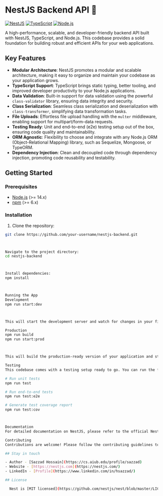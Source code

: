 # NestJS Backend API 🚀

[![NestJS](https://img.shields.io/badge/NestJS-E0234E?style=for-the-badge&logo=nestjs&logoColor=white)](https://nestjs.com/)
[![TypeScript](https://img.shields.io/badge/TypeScript-3178C6?style=for-the-badge&logo=typescript&logoColor=white)](https://www.typescriptlang.org/)
[![Node.js](https://img.shields.io/badge/Node.js-339933?style=for-the-badge&logo=node.js&logoColor=white)](https://nodejs.org/)

A high-performance, scalable, and developer-friendly backend API built with NestJS, TypeScript, and Node.js. This codebase provides a solid foundation for building robust and efficient APIs for your web applications.

## Key Features

- **Modular Architecture**: NestJS promotes a modular and scalable architecture, making it easy to organize and maintain your codebase as your application grows.
- **TypeScript Support**: TypeScript brings static typing, better tooling, and improved developer productivity to your Node.js applications.
- **Data Validation**: Built-in support for data validation using the powerful `class-validator` library, ensuring data integrity and security.
- **Class Serialization**: Seamless class serialization and deserialization with `class-transformer`, simplifying data transformation tasks.
- **File Uploads**: Effortless file upload handling with the `multer` middleware, enabling support for multipart/form-data requests.
- **Testing Ready**: Unit and end-to-end (e2e) testing setup out of the box, ensuring code quality and maintainability.
- **ORM Agnostic**: Flexibility to choose and integrate with any Node.js ORM (Object-Relational Mapping) library, such as Sequelize, Mongoose, or TypeORM.
- **Dependency Injection**: Clean and decoupled code through dependency injection, promoting code reusability and testability.

## Getting Started

### Prerequisites

- [Node.js](https://nodejs.org/) (>= 14.x)
- [npm](https://www.npmjs.com/) (>= 6.x)

### Installation

1. Clone the repository:

```bash
git clone https://github.com/your-username/nestjs-backend.git



Navigate to the project directory:
cd nestjs-backend



Install dependencies:
npm install



Running the App
Development
npm run start:dev



This will start the development server and watch for changes in your files, automatically restarting the server when needed.

Production
npm run build
npm run start:prod



This will build the production-ready version of your application and start the server.

Testing
This codebase comes with a testing setup ready to go. You can run the following commands to execute tests:

# Run unit tests
npm run test

# Run end-to-end tests
npm run test:e2e

# Generate test coverage report
npm run test:cov



Documentation
For detailed documentation on NestJS, please refer to the official NestJS documentation.

Contributing
Contributions are welcome! Please follow the contributing guidelines to get started.

## Stay in touch

- Author - [Sazzad Hossain](https://cs.aiub.edu/profile/sazzad)
- Website - [https://nestjs.com](https://nestjs.com/)
- LinkedIn - [Profile](https://www.linkedin.com/in/hsazzad/)

## License

  Nest is [MIT licensed](https://github.com/nestjs/nest/blob/master/LICENSE).
